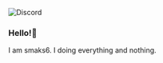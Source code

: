 ![Discord](https://img.shields.io/badge/discord-smaks6%239947-%237289DA?logo=discord&logoColor=white)


### Hello!👋 
I am smaks6. I doing everything and nothing.
